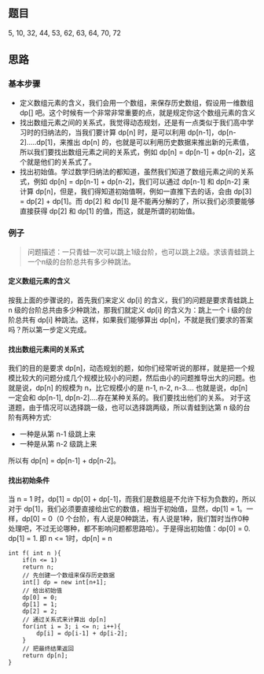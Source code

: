 ## 题目
5, 10, 32, 44, 53, 62, 63, 64, 70, 72

## 思路
### 基本步骤
- 定义数组元素的含义，我们会用一个数组，来保存历史数组，假设用一维数组 dp[] 吧。这个时候有一个非常非常重要的点，就是规定你这个数组元素的含义
- 找出数组元素之间的关系式，我觉得动态规划，还是有一点类似于我们高中学习时的归纳法的，当我们要计算 dp[n] 时，是可以利用 dp[n-1]，dp[n-2].....dp[1]，来推出 dp[n] 的，也就是可以利用历史数据来推出新的元素值，所以我们要找出数组元素之间的关系式，例如 dp[n] = dp[n-1] + dp[n-2]，这个就是他们的关系式了。
- 找出初始值。学过数学归纳法的都知道，虽然我们知道了数组元素之间的关系式，例如 dp[n] = dp[n-1] + dp[n-2]，我们可以通过 dp[n-1] 和 dp[n-2] 来计算 dp[n]，但是，我们得知道初始值啊，例如一直推下去的话，会由 dp[3] = dp[2] + dp[1]。而 dp[2] 和 dp[1] 是不能再分解的了，所以我们必须要能够直接获得 dp[2] 和 dp[1] 的值，而这，就是所谓的初始值。

### 例子
> 问题描述：一只青蛙一次可以跳上1级台阶，也可以跳上2级。求该青蛙跳上一个n级的台阶总共有多少种跳法。
#### 定义数组元素的含义
按我上面的步骤说的，首先我们来定义 dp[i] 的含义，我们的问题是要求青蛙跳上 n 级的台阶总共由多少种跳法，那我们就定义 dp[i] 的含义为：跳上一个 i 级的台阶总共有 dp[i] 种跳法。这样，如果我们能够算出 dp[n]，不就是我们要求的答案吗？所以第一步定义完成。
#### 找出数组元素间的关系式
我们的目的是要求 dp[n]，动态规划的题，如你们经常听说的那样，就是把一个规模比较大的问题分成几个规模比较小的问题，然后由小的问题推导出大的问题。也就是说，dp[n] 的规模为 n，比它规模小的是 n-1, n-2, n-3.... 也就是说，dp[n] 一定会和 dp[n-1], dp[n-2]....存在某种关系的。我们要找出他们的关系。
对于这道题，由于情况可以选择跳一级，也可以选择跳两级，所以青蛙到达第 n 级的台阶有两种方式:
- 一种是从第 n-1 级跳上来
- 一种是从第 n-2 级跳上来

所以有 dp[n] = dp[n-1] + dp[n-2]。
#### 找出初始条件
当 n = 1 时，dp[1] = dp[0] + dp[-1]，而我们是数组是不允许下标为负数的，所以对于 dp[1]，我们必须要直接给出它的数值，相当于初始值，显然，dp[1] = 1。一样，dp[0] = 0（0 个台阶，有人说是0种跳法，有人说是1种，我们暂时当作0种处理吧，不过无论哪种，都不影响问题都思路哈）。于是得出初始值：dp[0] = 0. dp[1] = 1. 即 n <= 1时，dp[n] = n
```
int f( int n ){
    if(n <= 1)
    return n;
    // 先创建一个数组来保存历史数据
    int[] dp = new int[n+1];
    // 给出初始值
    dp[0] = 0;
    dp[1] = 1;
    dp[2] = 2;
    // 通过关系式来计算出 dp[n]
    for(int i = 3; i <= n; i++){
        dp[i] = dp[i-1] + dp[i-2];
    }
    // 把最终结果返回
    return dp[n];
}
```





